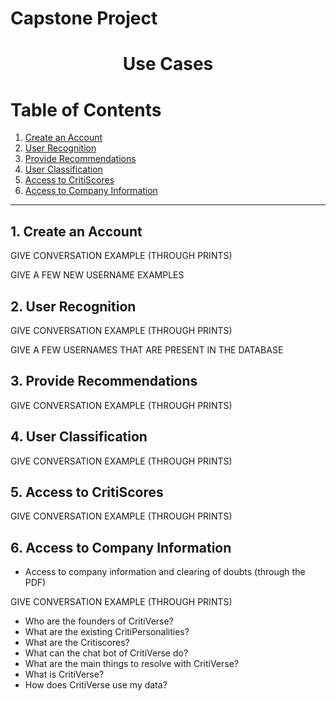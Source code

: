 # Capstone Project
<h1><center> Use Cases </center></h1>

# Table of Contents
1. [Create an Account](#create-account)
2. [User Recognition](#login)
3. [Provide Recommendations](#recommendations)
4. [User Classification](#user-classiication)
5. [Access to CritiScores](#critiscores)
6. [Access to Company Information](#company-info)


---

## 1. Create an Account <a name="create-account"></a>

GIVE CONVERSATION EXAMPLE (THROUGH PRINTS)

GIVE A FEW NEW USERNAME EXAMPLES

## 2. User Recognition <a name="login"></a>

GIVE CONVERSATION EXAMPLE (THROUGH PRINTS)

GIVE A FEW USERNAMES THAT ARE PRESENT IN THE DATABASE

## 3. Provide Recommendations <a name="recommendations"></a>

GIVE CONVERSATION EXAMPLE (THROUGH PRINTS)

## 4. User Classification <a name="user-classification"></a>

GIVE CONVERSATION EXAMPLE (THROUGH PRINTS)

## 5. Access to CritiScores <a name="critiscores"></a>

GIVE CONVERSATION EXAMPLE (THROUGH PRINTS)


## 6. Access to Company Information <a name="company-info"></a>

- Access to company information and clearing of doubts (through the PDF)

GIVE CONVERSATION EXAMPLE (THROUGH PRINTS)

- Who are the founders of CritiVerse?
- What are the existing CritiPersonalities?
- What are the Critiscores?
- What can the chat bot of CritiVerse do?
- What are the main things to resolve with CritiVerse?  
- What is CritiVerse?
- How does CritiVerse use my data?
